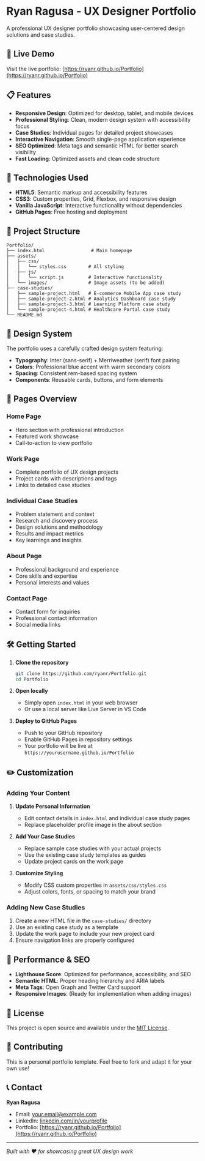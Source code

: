 # Ryan Ragusa - UX Designer Portfolio

A professional UX designer portfolio showcasing user-centered design solutions and case studies.

## 🌟 Live Demo

Visit the live portfolio: [https://ryanr.github.io/Portfolio](https://ryanr.github.io/Portfolio)

## 📋 Features

- **Responsive Design**: Optimized for desktop, tablet, and mobile devices
- **Professional Styling**: Clean, modern design system with accessibility focus
- **Case Studies**: Individual pages for detailed project showcases
- **Interactive Navigation**: Smooth single-page application experience
- **SEO Optimized**: Meta tags and semantic HTML for better search visibility
- **Fast Loading**: Optimized assets and clean code structure

## 🚀 Technologies Used

- **HTML5**: Semantic markup and accessibility features
- **CSS3**: Custom properties, Grid, Flexbox, and responsive design
- **Vanilla JavaScript**: Interactive functionality without dependencies
- **GitHub Pages**: Free hosting and deployment

## 📁 Project Structure

```
Portfolio/
├── index.html                 # Main homepage
├── assets/
│   ├── css/
│   │   └── styles.css        # All styling
│   ├── js/
│   │   └── script.js         # Interactive functionality
│   └── images/               # Image assets (to be added)
├── case-studies/
│   ├── sample-project.html   # E-commerce Mobile App case study
│   ├── sample-project-2.html # Analytics Dashboard case study
│   ├── sample-project-3.html # Learning Platform case study
│   └── sample-project-4.html # Healthcare Portal case study
└── README.md
```

## 🎨 Design System

The portfolio uses a carefully crafted design system featuring:

- **Typography**: Inter (sans-serif) + Merriweather (serif) font pairing
- **Colors**: Professional blue accent with warm secondary colors
- **Spacing**: Consistent rem-based spacing system
- **Components**: Reusable cards, buttons, and form elements

## 📱 Pages Overview

### Home Page
- Hero section with professional introduction
- Featured work showcase
- Call-to-action to view portfolio

### Work Page
- Complete portfolio of UX design projects
- Project cards with descriptions and tags
- Links to detailed case studies

### Individual Case Studies
- Problem statement and context
- Research and discovery process
- Design solutions and methodology
- Results and impact metrics
- Key learnings and insights

### About Page
- Professional background and experience
- Core skills and expertise
- Personal interests and values

### Contact Page
- Contact form for inquiries
- Professional contact information
- Social media links

## 🛠️ Getting Started

1. **Clone the repository**
   ```bash
   git clone https://github.com/ryanr/Portfolio.git
   cd Portfolio
   ```

2. **Open locally**
   - Simply open `index.html` in your web browser
   - Or use a local server like Live Server in VS Code

3. **Deploy to GitHub Pages**
   - Push to your GitHub repository
   - Enable GitHub Pages in repository settings
   - Your portfolio will be live at `https://yourusername.github.io/Portfolio`

## ✏️ Customization

### Adding Your Content

1. **Update Personal Information**
   - Edit contact details in `index.html` and individual case study pages
   - Replace placeholder profile image in the about section

2. **Add Your Case Studies**
   - Replace sample case studies with your actual projects
   - Use the existing case study templates as guides
   - Update project cards on the work page

3. **Customize Styling**
   - Modify CSS custom properties in `assets/css/styles.css`
   - Adjust colors, fonts, or spacing to match your brand

### Adding New Case Studies

1. Create a new HTML file in the `case-studies/` directory
2. Use an existing case study as a template
3. Update the work page to include your new project card
4. Ensure navigation links are properly configured

## 🎯 Performance & SEO

- **Lighthouse Score**: Optimized for performance, accessibility, and SEO
- **Semantic HTML**: Proper heading hierarchy and ARIA labels
- **Meta Tags**: Open Graph and Twitter Card support
- **Responsive Images**: (Ready for implementation when adding images)

## 📄 License

This project is open source and available under the [MIT License](LICENSE).

## 🤝 Contributing

This is a personal portfolio template. Feel free to fork and adapt it for your own use!

## 📞 Contact

**Ryan Ragusa**
- Email: your.email@example.com
- LinkedIn: [linkedin.com/in/yourprofile](https://linkedin.com/in/yourprofile)
- Portfolio: [https://ryanr.github.io/Portfolio](https://ryanr.github.io/Portfolio)

---

*Built with ❤️ for showcasing great UX design work*
